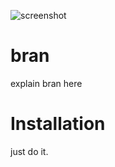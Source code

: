 ![screenshot](https://github.com/branapp/bran/assets/28374251/e159dfca-36ad-467d-b4de-dd802d241573)

# bran

explain bran here

# Installation

just do it.
